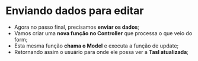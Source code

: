 # Enviando dados para editar

- Agora no passo final, precisamos **enviar os dados**;
- Vamos criar uma **nova função no Controller** que processa o que veio do form;
- Esta mesma função **chama o Model** e executa a função de update;
- Retornando assim o usuário para onde ele possa ver a **Tasl atualizada**;
